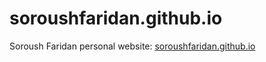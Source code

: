 # soroushfaridan.github.io
Soroush Faridan personal website: <a href="https://soroushfaridan.github.io/" target="_blank">soroushfaridan.github.io</a>

